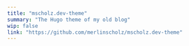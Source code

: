 ```yaml
---
title: "mscholz.dev-theme"
summary: "The Hugo theme of my old blog"
wip: false
link: "https://github.com/merlinscholz/mscholz.dev-theme"
---
```

